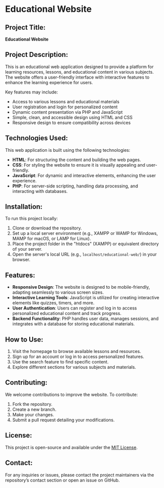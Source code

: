 # Educational Website

## Project Title: 
**Educational Website**

## Project Description:
This is an educational web application designed to provide a platform for learning resources, lessons, and educational content in various subjects. The website offers a user-friendly interface with interactive features to enhance the learning experience for users. 

Key features may include:
- Access to various lessons and educational materials
- User registration and login for personalized content
- Dynamic content presentation via PHP and JavaScript
- Simple, clean, and accessible design using HTML and CSS
- Responsive design to ensure compatibility across devices

## Technologies Used:
This web application is built using the following technologies:
- **HTML**: For structuring the content and building the web pages.
- **CSS**: For styling the website to ensure it is visually appealing and user-friendly.
- **JavaScript**: For dynamic and interactive elements, enhancing the user experience.
- **PHP**: For server-side scripting, handling data processing, and interacting with databases.

## Installation:
To run this project locally:
1. Clone or download the repository.
2. Set up a local server environment (e.g., XAMPP or WAMP for Windows, MAMP for macOS, or LAMP for Linux).
3. Place the project folder in the "htdocs" (XAMPP) or equivalent directory of your server.
4. Open the server's local URL (e.g., `localhost/educational-web/`) in your browser.

## Features:
- **Responsive Design**: The website is designed to be mobile-friendly, adapting seamlessly to various screen sizes.
- **Interactive Learning Tools**: JavaScript is utilized for creating interactive elements like quizzes, timers, and more.
- **User Authentication**: Users can register and log in to access personalized educational content and track progress.
- **Backend Functionality**: PHP handles user data, manages sessions, and integrates with a database for storing educational materials.

## How to Use:
1. Visit the homepage to browse available lessons and resources.
2. Sign up for an account or log in to access personalized features.
3. Use the search feature to find specific content.
4. Explore different sections for various subjects and materials.

## Contributing:
We welcome contributions to improve the website. To contribute:
1. Fork the repository.
2. Create a new branch.
3. Make your changes.
4. Submit a pull request detailing your modifications.

## License:
This project is open-source and available under the [MIT License](LICENSE).

## Contact:
For any inquiries or issues, please contact the project maintainers via the repository’s contact section or open an issue on GitHub.

